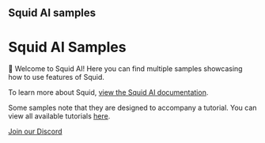## Squid AI samples

# Squid AI Samples

🦑 Welcome to Squid AI! Here you can find multiple samples showcasing how to use features of Squid.

To learn more about Squid, [view the Squid AI documentation](https://docs.squid.cloud).

Some samples note that they are designed to accompany a tutorial. You can view all available tutorials [here](https://docs.squid.cloud/docs/tutorials).

[Join our Discord](https://bit.ly/squid-discord)

